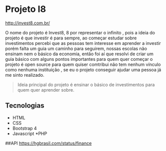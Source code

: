 # Projeto I8

http://invest8.com.br/

O nome do projeto é Invest8, 8 por representar o infinito , 
pois a ideia do projeto é que investir é para sempre, ao começar estudar sobre investimentos percebi que as pessoas
tem interesse em aprender a investir porém falta um guia um caminho para seguirem, nossas escolas não ensinam nem o básico da economia, então foi aí que resolvi de criar um guia básico com alguns pontos importantes para quem quer começar o projeto é open source para quem quiser comtribui não tem nenhum vínculo como nenhuma instituição , se eu o projeto conseguir ajudar uma pessoa já me sinto realizado.

>Ideia principal do projeto é ensinar o básico de investimentos para quem quer aprender sobre.

## Tecnologias
* HTML
* CSS
* Bootstrap 4
* Javascript
*PHP

##API
https://hgbrasil.com/status/finance
